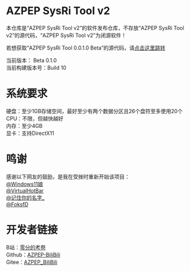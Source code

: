 # AZPEP SysRi Tool v2

本仓库是“AZPEP SysRi Tool v2”的软件发布仓库，不存放“AZPEP SysRi Tool v2”的源代码，“AZPEP SysRi Tool v2”为闭源软件！

若想获取“AZPEP SysRi Tool 0.0.1.0 Beta”的源代码，请[点击这里跳转](https://gitee.com/AZPEP_BiliBili/astv1-source-code)

当前版本： Beta 0.1.0 \
当前构建版本号：Build 10

# 系统要求
硬盘：至少1GB存储空间，最好至少有两个数据分区且26个盘符至多使用20个 \
CPU：不限，但越快越好 \
内存：至少4GB \
显卡：支持DirectX11 

# 鸣谢
感谢以下网友的鼓励，是我在受挫时重新开始该项目： \
[@Windows11娘](https://space.bilibili.com/414666753) \
[@VirtualHotBar](https://space.bilibili.com/443230923) \
[@记住你的名字_](https://space.bilibili.com/1601172780) \
[@FoksfD](https://space.bilibili.com/1211966604) 

# 开发者链接
B站：[零分的考卷](https://space.bilibili.com/257391258) \
Github：[AZPEP-BiliBili](https://github.com/AZPEP-BiliBili) \
Gitee：[AZPEP_BiliBili](https://gitee.com/AZPEP_BiliBili)
